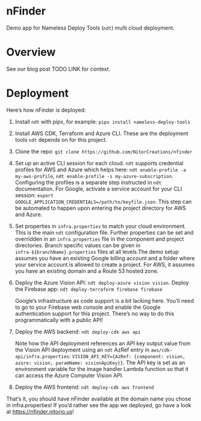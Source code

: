 # nFinder

Demo app for Nameless Deploy Tools (`ndt`) multi cloud deployment.

# Overview

See our blog post TODO LINK for context.

# Deployment

Here’s how nFinder is deployed:

1. Install `ndt` with pipx, for example: `pipx install nameless-deploy-tools`

1. Install AWS CDK, Terraform and Azure CLI. These are the deployment tools `ndt` depends on for this project.

1. Clone the repo: `git clone https://github.com/NitorCreations/nfinder`

1. Set up an active CLI session for each cloud. `ndt` supports credential profiles for AWS and Azure which helps here: `ndt enable-profile -a my-aws-profile`, `ndt enable-profile -s my-azure-subscription`. Configuring the profiles is a separate step instructed in `ndt` documentation. For Google, activate a service account for your CLI session: `export GOOGLE_APPLICATION_CREDENTIALS=/path/to/keyfile.json`. This step can be automated to happen upon entering the project directory for AWS and Azure.

1. Set properties in `infra.properties` to match your cloud environment. This is the main `ndt` configuration file. Further properties can be set and overridden in an `infra.properties` file in the component and project directories. Branch specific values can be given in `infra-${branchName}.properties` files at all levels.The demo setup assumes you have an existing Google billing account and a folder where your service account is allowed to create a project. For AWS, it assumes you have an existing domain and a Route 53 hosted zone.

1. Deploy the Azure Vision API: `ndt deploy-azure vision vision`.
Deploy the Firebase app: `ndt deploy-terraform firebase firebase`

    Google’s infrastructure as code support is a bit lacking here. You’ll need to go to your Firebase web console and enable the Google authentication support for this project. There’s no way to do this programmatically with a public API!

1. Deploy the AWS backend: `ndt deploy-cdk aws api`

    Note how the API deployment references an API key output value from the Vision API deployment using an `ndt` AzRef entry in `aws/cdk-api/infra.properties`: `VISION_API_KEY={AzRef: {component: vision, azure: vision, paramName: visionApiKey}}`. The API key is set as an environment variable for the image handler Lambda function so that it can access the Azure Computer Vision API.

1. Deploy the AWS frontend: `ndt deploy-cdk aws frontend`

That’s it, you should have nFinder available at the domain name you chose in infra.properties! If you’d rather see the app we deployed, go have a look at https://nfinder.nitorio.us!
